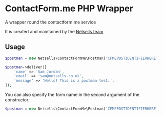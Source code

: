 # ContactForm.me PHP Wrapper

A wrapper round the contactform.me service

It is created and maintained by the [Netsells team](https://netsells.co.uk/)

## Usage

```php
$postman = new Netsells\ContactFormMe\Postman('CFMEPOSTIDENTIFIERHERE');

$postman->deliver([
    'name' => 'Sam Jordan',
    'email' => 'sam@netsells.co.uk',
    'message' => 'Hello! This is a postman test.',
]);
```

You can also specify the form name in the second argument of the constructor.

```php
$postman = new Netsells\ContactFormMe\Postman('CFMEPOSTIDENTIFIERHERE', 'quote_form');
```
